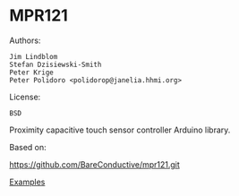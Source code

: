 # MPR121

Authors:

    Jim Lindblom
    Stefan Dzisiewski-Smith
    Peter Krige
    Peter Polidoro <polidorop@janelia.hhmi.org>

License:

    BSD

Proximity capacitive touch sensor controller Arduino library.

Based on:

https://github.com/BareConductive/mpr121.git

[Examples](./examples)
